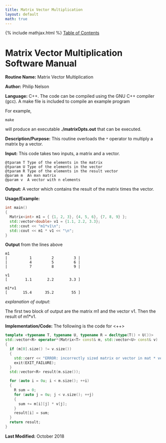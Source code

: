 ```yaml
---
title: Matrix Vector Multiplication
layout: default
math: true
---
```

{% include mathjax.html %}
<a href="https://philipnelson5.github.io/math4610/SoftwareManual"> Table of Contents </a>
# Matrix Vector Multiplication Software Manual

**Routine Name:** Matrix Vector Multiplication

**Author:** Philip Nelson

**Language:** C++. The code can be compiled using the GNU C++ compiler (gcc). A make file is included to compile an example program

For example,

```
make
```

will produce an executable **./matrixOpts.out** that can be executed.

**Description/Purpose:** This routine overloads the `*` operator to multiply a matrix by a vector.

**Input:** This code takes two inputs, a matrix and a vector.

```
@tparam T Type of the elements in the matrix
@tparam U Type of the elements in the vector
@tparam R Type of the elements in the result vector
@param m  An mxn matrix
@param v  A vector with n elements
```

**Output:** A vector which contains the result of the matrix times the vector.

**Usage/Example:**

``` cpp
int main()
{
  Matrix<int> m1 = { {1, 2, 3}, {4, 5, 6}, {7, 8, 9} };
  std::vector<double> v1 = {1.1, 2.2, 3.3};
  std::cout << "m1*v1\n";
  std::cout << m1 * v1 << "\n";
}
```

**Output** from the lines above
```
m1
|          1         2         3 |
|          4         5         6 |
|          7         8         9 |

v1
[        1.1       2.2       3.3 ]

m1*v1
[       15.4      35.2        55 ]
```

_explanation of output_:

The first two block of output are the matrix m1 and the vector v1. Then the result of m1*v1.

**Implementation/Code:** The following is the code for <++>

``` cpp
template <typename T, typename U, typename R = decltype(T() + U())>
std::vector<R> operator*(Matrix<T> const& m, std::vector<U> const& v)
{
  if (m[0].size() != v.size())
  {
    std::cerr << "ERROR: incorrectly sized matrix or vector in mat * vec\n";
    exit(EXIT_FAILURE);
  }
  std::vector<R> result(m.size());

  for (auto i = 0u; i < m.size(); ++i)
  {
    R sum = 0;
    for (auto j = 0u; j < v.size(); ++j)
    {
      sum += m[i][j] * v[j];
    }
    result[i] = sum;
  }
  return result;
}
```

**Last Modified:** October 2018

